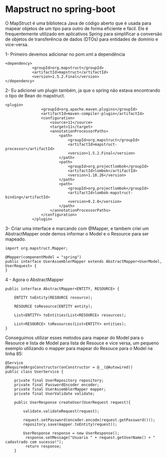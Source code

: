 # Mapstruct no spring-boot
O MapStruct é uma biblioteca Java de código aberto que é usada para mapear objetos de um tipo para outro de forma eficiente e fácil. Ele é frequentemente utilizado em aplicativos Spring para simplificar a conversão de objetos de transferência de dados (DTOs) para entidades de domínio e vice-versa.

1- Primeiro devemos adicionar no pom.xml a dependência

```
<dependency>
			<groupId>org.mapstruct</groupId>
			<artifactId>mapstruct</artifactId>
			<version>1.5.2.Final</version>
</dependency>
```
2- Eu adicionei um plugin também, ja que o spring não estava encontrando o tipo de Bean do mapstruct.
```
<plugin>
				<groupId>org.apache.maven.plugins</groupId>
				<artifactId>maven-compiler-plugin</artifactId>
				<configuration>
					<source>11</source>
					<target>11</target>
					<annotationProcessorPaths>
						<path>
							<groupId>org.mapstruct</groupId>
							<artifactId>mapstruct-processor</artifactId>
							<version>1.5.2.Final</version>
						</path>
						<path>
							<groupId>org.projectlombok</groupId>
							<artifactId>lombok</artifactId>
							<version>1.18.26</version>
						</path>
						<path>
							<groupId>org.projectlombok</groupId>
							<artifactId>lombok-mapstruct-binding</artifactId>
							<version>0.2.0</version>
						</path>
					</annotationProcessorPaths>
				</configuration>
			</plugin>
  ```
  
3- Criar uma interface e marcando com @Mapper, e tambem criei um AbstractMapper onde demos informar o Model e o Resource para ser mapeado.

```
import org.mapstruct.Mapper;

@Mapper(componentModel = "spring")
public interface UserAssemblerMapper extends AbstractMapper<UserModel, UserRequest> {
}
```

4 - Agora o AbstractMapper

```
public interface AbstractMapper<ENTITY, RESOURCE> {

    ENTITY toEntity(RESOURCE resource);

    RESOURCE toResource(ENTITY entity);

    List<ENTITY> toEntities(List<RESOURCE> resources);

    List<RESOURCE> toResources(List<ENTITY> entities);
}
```

Conseguimos utilizar esses metodos para mapear do Model para o Resource e lista de Model para lista de Resouce e vice versa, um pequeno exemplo utilizando o mapper para mapear do Resouce para o Model na linha 85:

```
@Service
@RequiredArgsConstructor(onConstructor = @__(@Autowired))
public class UserService {

    private final UserRepository repository;
    private final PasswordEncoder encoder;
    private final UserAssemblerMapper mapper;
    private final UserValidate validate;

    public UserResponse createUser(UserRequest request){

        validate.validateRequest(request);

        request.setPassword(encoder.encode(request.getPassword()));
        repository.save(mapper.toEntity(request));

        UserResponse response = new UserResponse();
         response.setMessage("Usuario " + request.getUserName() + " cadastrado com sucesso!");
         return response;
    }
 ```

